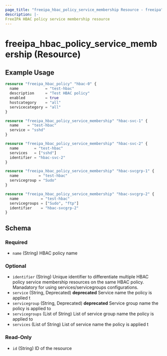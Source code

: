 ```yaml
---
page_title: "freeipa_hbac_policy_service_membership Resource - freeipa"
description: |-
FreeIPA HBAC policy service membership resource
---
```


# freeipa_hbac_policy_service_membership (Resource)



## Example Usage

```terraform
resource "freeipa_hbac_policy" "hbac-0" {
  name            = "test-hbac"
  description     = "Test HBAC policy"
  enabled         = true
  hostcategory    = "all"
  servicecategory = "all"
}

resource "freeipa_hbac_policy_service_membership" "hbac-svc-1" {
  name    = "test-hbac"
  service = "sshd"
}

resource "freeipa_hbac_policy_service_membership" "hbac-svc-2" {
  name       = "test-hbac"
  services   = ["sshd"]
  identifier = "hbac-svc-2"
}

resource "freeipa_hbac_policy_service_membership" "hbac-svcgrp-1" {
  name         = "test-hbac"
  servicegroup = "Sudo"
}

resource "freeipa_hbac_policy_service_membership" "hbac-svcgrp-2" {
  name          = "test-hbac"
  servicegroups = ["Sudo", "ftp"]
  identifier    = "hbac-svcgrp-2"
}
```




<!-- schema generated by tfplugindocs -->
## Schema

### Required

- `name` (String) HBAC policy name

### Optional

- `identifier` (String) Unique identifier to differentiate multiple HBAC policy service membership resources on the same HBAC policy. Manadatory for using services/servicegroups configurations.
- `service` (String, Deprecated) **deprecated** Service name the policy is applied t
- `servicegroup` (String, Deprecated) **deprecated** Service group name the policy is applied to
- `servicegroups` (List of String) List of service group name the policy is applied to
- `services` (List of String) List of service name the policy is applied t

### Read-Only

- `id` (String) ID of the resource
